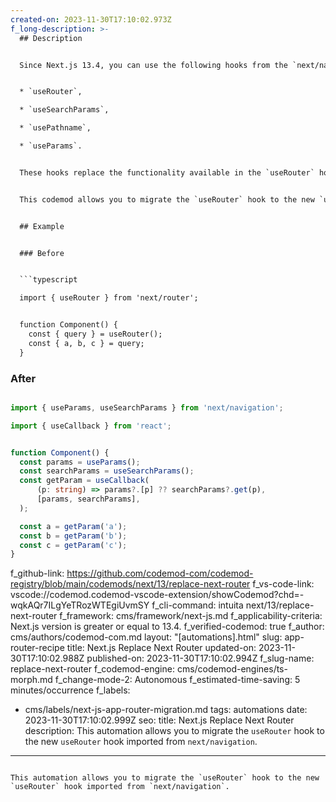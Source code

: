 ```yaml
---
created-on: 2023-11-30T17:10:02.973Z
f_long-description: >-
  ## Description


  Since Next.js 13.4, you can use the following hooks from the `next/navigation` module:


  * `useRouter`,

  * `useSearchParams`,

  * `usePathname`,

  * `useParams`.


  These hooks replace the functionality available in the `useRouter` hook in the `next/hook` module, however, the behavior is distinct.


  This codemod allows you to migrate the `useRouter` hook to the new `useRouter` hook imported from `next/navigation`. This includes all usages of the `useRouter` hook which may be replaced with `useSearchParams` and `usePathname`.


  ## Example


  ### Before


  ```typescript

  import { useRouter } from 'next/router';


  function Component() {
  	const { query } = useRouter();
  	const { a, b, c } = query;
  }

  ```


  ### After


  ```typescript

  import { useParams, useSearchParams } from 'next/navigation';

  import { useCallback } from 'react';


  function Component() {
  	const params = useParams();
  	const searchParams = useSearchParams();
  	const getParam = useCallback(
  		(p: string) => params?.[p] ?? searchParams?.get(p),
  		[params, searchParams],
  	);

  	const a = getParam('a');
  	const b = getParam('b');
  	const c = getParam('c');
  }

  ```
f_github-link: https://github.com/codemod-com/codemod-registry/blob/main/codemods/next/13/replace-next-router
f_vs-code-link: vscode://codemod.codemod-vscode-extension/showCodemod?chd=-wqkAQr7ILgYeTRozWTEgiUvmSY
f_cli-command: intuita next/13/replace-next-router
f_framework: cms/framework/next-js.md
f_applicability-criteria: Next.js version is greater or equal to 13.4.
f_verified-codemod: true
f_author: cms/authors/codemod-com.md
layout: "[automations].html"
slug: app-router-recipe
title: Next.js Replace Next Router
updated-on: 2023-11-30T17:10:02.988Z
published-on: 2023-11-30T17:10:02.994Z
f_slug-name: replace-next-router
f_codemod-engine: cms/codemod-engines/ts-morph.md
f_change-mode-2: Autonomous
f_estimated-time-saving: 5 minutes/occurrence
f_labels:
  - cms/labels/next-js-app-router-migration.md
tags: automations
date: 2023-11-30T17:10:02.999Z
seo:
  title: Next.js Replace Next Router
  description: This automation allows you to migrate the `useRouter` hook to the new
    `useRouter` hook imported from `next/navigation`.
---
```

This automation allows you to migrate the `useRouter` hook to the new `useRouter` hook imported from `next/navigation`.